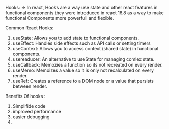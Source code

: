 Hooks:
  => In react, Hooks are a way use state and other react features in functional components they were introduced in react 16.8 as a way to make functional Components more powerfull and flexible.

Common React Hooks:
1. useState: Allows you to add state to functional components.
2. useEffect: Handles side effects such as API calls or setting timers
3. useContext: Allows you to access context (shared state) in functional components.
4. usereaducer: An alternative to useState for managing comlex state.
5. useCallback: Memozies a function so its not recreated on every render.
6. useMemo: Memoizes a value so it is only not recalculated on every render.
7. useRef: Creates a reference to a DOM node or a value that persists between render.

Benefits Of hooks :
1. Simplifide code
2. improved performance
3. easier debugging
4. 